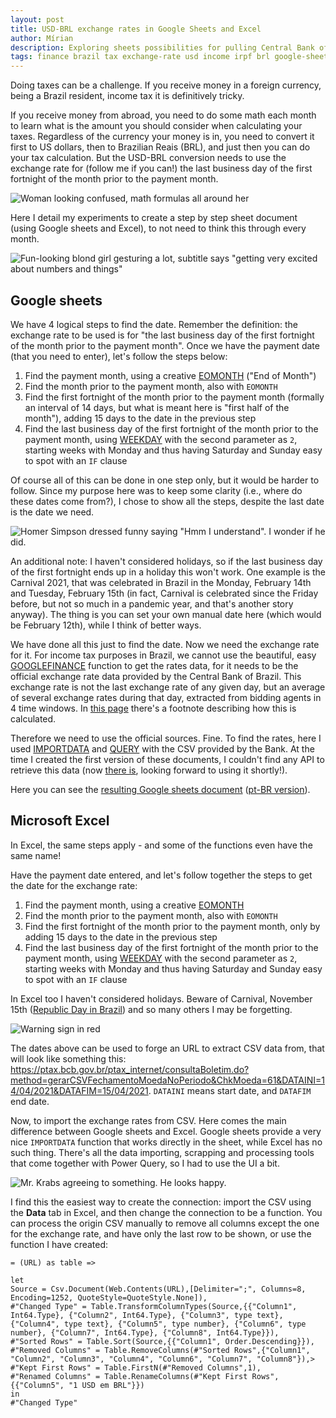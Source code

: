 ```yaml
---
layout: post
title: USD-BRL exchange rates in Google Sheets and Excel
author: Mírian
description: Exploring sheets possibilities for pulling Central Bank of Brazil data for USD-BRL conversion at a given day.
tags: finance brazil tax exchange-rate usd income irpf brl google-sheets excel power-query
---
```


Doing taxes can be a challenge. If you receive money in a foreign currency, being a Brazil resident, income tax it is definitively tricky. 

If you receive money from abroad, you need to do some math each month to learn what is the amount you should consider when calculating your taxes. Regardless of the currency your money is in, you need to convert it first to US dollars, then to Brazilian Reais (BRL), and just then you can do your tax calculation. But the USD-BRL conversion needs to use the exchange rate for (follow me if you can!) the last business day of the first fortnight of the month prior to the payment month.

![Woman looking confused, math formulas all around her](https://media.giphy.com/media/WRQBXSCnEFJIuxktnw/giphy.gif)

Here I detail my experiments to create a step by step sheet document (using Google sheets and Excel), to not need to think this through every month.

![Fun-looking blond girl gesturing a lot, subtitle says "getting very excited about numbers and things"](https://media.giphy.com/media/tBn5FJVUdeMarcl3gQ/giphy.gif)

## Google sheets

We have 4 logical steps to find the date. Remember the definition: the exchange rate to be used is for "the last business day of the first fortnight of the month prior to the payment month". Once we have the payment date (that you need to enter), let's follow the steps below:

1. Find the payment month, using a creative [EOMONTH](https://support.google.com/docs/answer/3093044) ("End of Month")
2. Find the month prior to the payment month, also with `EOMONTH`
3. Find the first fortnight of the month prior to the payment month (formally an interval of 14 days, but what is meant here is "first half of the month"), adding 15 days to the date in the previous step
4. Find the last business day of the first fortnight of the month prior to the payment month, using [WEEKDAY](https://support.google.com/docs/answer/3092985) with the second parameter as `2`, starting weeks with Monday and thus having Saturday and Sunday easy to spot with an `IF` clause

Of course all of this can be done in one step only, but it would be harder to follow. Since my purpose here was to keep some clarity (i.e., where do these dates come from?), I chose to show all the steps, despite the last date is the date we need.

![Homer Simpson dressed funny saying "Hmm I understand". I wonder if he did.](https://media.giphy.com/media/xT5LMRBvRxAHZfQh5m/giphy.gif)

An additional note: I haven't considered holidays, so if the last business day of the first fortnight ends up in a holiday this won't work. One example is the Carnival 2021, that was celebrated in Brazil in the Monday, February 14th and Tuesday, February 15th (in fact, Carnival is celebrated since the Friday before, but not so much in a pandemic year, and that's another story anyway). The thing is you can set your own manual date here (which would be February 12th), while I think of better ways.

We have done all this just to find the date. Now we need the exchange rate for it. For income tax purposes in Brazil, we cannot use the beautiful, easy [GOOGLEFINANCE](https://support.google.com/docs/answer/3093281) function to get the rates data, for it needs to be the official exchange rate data provided by the Central Bank of Brazil. This exchange rate is not the last exchange rate of any given day, but an average of several exchange rates during that day, extracted from bidding agents in 4 time windows. In [this page](https://www.bcb.gov.br/en/financialstability/quotations) there's a footnote describing how this is calculated. 

Therefore we need to use the official sources. Fine. To find the rates, here I used [IMPORTDATA](https://support.google.com/docs/answer/3093335) and [QUERY](https://support.google.com/docs/answer/3093343) with the CSV provided by the Bank. At the time I created the first version of these documents, I couldn't find any API to retrieve this data (now [there is](https://dadosabertos.bcb.gov.br/dataset/dolar-americano-usd-todos-os-boletins-diarios/resource/ae69aa94-4194-45a6-8bae-12904af7e176), looking forward to using it shortly!).

Here you can see the [resulting Google sheets document](https://docs.google.com/spreadsheets/d/1GNjj3T8Xui7oRoQkrKOgb3Jx-1ptR16IjtY-gX_73gg/edit#gid=0) ([pt-BR version](https://docs.google.com/spreadsheets/d/1ijILRdL32EJjuhzPYAs3rjAdj83viPhWnZO5BG2Wu_Y/edit?usp=sharing)).

## Microsoft Excel

In Excel, the same steps apply - and some of the functions even have the same name!

Have the payment date entered, and let's follow together the steps to get the date for the exchange rate:

1. Find the payment month, using a creative [EOMONTH](https://support.microsoft.com/en-us/office/eomonth-function-7314ffa1-2bc9-4005-9d66-f49db127d628)
2. Find the month prior to the payment month, also with `EOMONTH`
3. Find the first fortnight of the month prior to the payment month, only by adding 15 days to the date in the previous step
4. Find the last business day of the first fortnight of the month prior to the payment month, using [WEEKDAY](https://support.microsoft.com/en-us/office/weekday-function-60e44483-2ed1-439f-8bd0-e404c190949a) with the second parameter as `2`, starting weeks with Monday and thus having Saturday and Sunday easy to spot with an `IF` clause

In Excel too I haven't considered holidays. Beware of Carnival, November 15th ([Republic Day in Brazil](https://en.wikipedia.org/wiki/Proclamation_of_the_Republic_(Brazil))) and so many others I may be forgetting.

![Warning sign in red](https://media.giphy.com/media/Y5wlazC8lSVuU/giphy.gif)

The dates above can be used to forge an URL to extract CSV data from, that will look like something this: https://ptax.bcb.gov.br/ptax_internet/consultaBoletim.do?method=gerarCSVFechamentoMoedaNoPeriodo&ChkMoeda=61&DATAINI=14/04/2021&DATAFIM=15/04/2021. `DATAINI` means start date, and `DATAFIM` end date.

Now, to import the exchange rates from CSV. Here comes the main difference between Google sheets and Excel. Google sheets provide a very nice `IMPORTDATA` function that works directly in the sheet, while Excel has no such thing. There's all the data importing, scrapping and processing tools that come together with Power Query, so I had to use the UI a bit.

![Mr. Krabs agreeing to something. He looks happy.](https://media.giphy.com/media/l0EtMMARnUBHCzZ3G/giphy.gif)

I find this the easiest way to create the connection: import the CSV using the **Data** tab in Excel, and then change the connection to be a function. You can process the origin CSV manually to remove all columns except the one for the exchange rate, and have only the last row to be shown, or use the function I have created:

```
= (URL) as table =>

let
Source = Csv.Document(Web.Contents(URL),[Delimiter=";", Columns=8, Encoding=1252, QuoteStyle=QuoteStyle.None]),
#"Changed Type" = Table.TransformColumnTypes(Source,{{"Column1", Int64.Type}, {"Column2", Int64.Type}, {"Column3", type text}, {"Column4", type text}, {"Column5", type number}, {"Column6", type number}, {"Column7", Int64.Type}, {"Column8", Int64.Type}}),
#"Sorted Rows" = Table.Sort(Source,{{"Column1", Order.Descending}}),
#"Removed Columns" = Table.RemoveColumns(#"Sorted Rows",{"Column1", "Column2", "Column3", "Column4", "Column6", "Column7", "Column8"}),> 
#"Kept First Rows" = Table.FirstN(#"Removed Columns",1),
#"Renamed Columns" = Table.RenameColumns(#"Kept First Rows",{{"Column5", "1 USD em BRL"}})
in
#"Changed Type"
```
  
